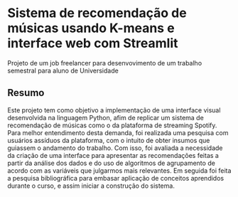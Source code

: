 # Sistema de recomendação de músicas usando K-means e interface web com Streamlit

Projeto de um job freelancer para desenvovimento de um trabalho semestral para aluno de Universidade

## Resumo

Este projeto tem como objetivo a implementação de uma interface visual desenvolvida na linguagem Python, afim de replicar um sistema de recomendação de músicas como o da plataforma de streaming Spotify. Para melhor entendimento desta demanda, foi realizada uma pesquisa com usuários assíduos da plataforma, com o intuito de obter insumos que guiassem o andamento do trabalho. Com isso, foi avaliada a necessidade da criação de uma interface para apresentar as recomendações feitas a partir da análise dos dados e do uso de algoritmos de agrupamento de acordo com as variáveis que julgarmos mais relevantes. Em seguida foi feita a pesquisa bibliográfica para embasar aplicação de conceitos aprendidos durante o curso, e assim iniciar a construção do sistema.
